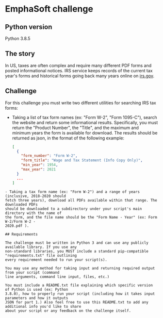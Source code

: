 # EmphaSoft challenge

## Python version

Python 3.8.5

## The story

In US, taxes are often complex and require many different PDF forms and posted informational
notices. IRS service keeps records of the current tax year's forms and historical forms going back
many years online on [irs.gov](https://irs.gov).

## Challenge

For this challenge you must write two different utilities for searching IRS tax forms:

- Taking a list of tax form names (ex: "Form W-2", "Form 1095-C"), search the website and
return some informational results. Specifically, you must return the "Product Number", the
"Title", and the maximum and minimum years the form is available for download. The
results should be returned as json, in the format of the following example:
    ```json
    [
      {
        "form_number": "Form W-2",
        "form_title": "Wage and Tax Statement (Info Copy Only)",
        "min_year": 1954,
        "max_year": 2021
      }
      ...
    ]
 ```
- Taking a tax form name (ex: "Form W-2") and a range of years (inclusive, 2018-2020 should
fetch three years), download all PDFs available within that range. The downloaded PDFs
should be downloaded to a subdirectory under your script's main directory with the name of
the form, and the file name should be the "Form Name - Year" (ex: Form W-2/Form W-2 -
2020.pdf ).

## Requirements

The challenge must be written in Python 3 and can use any publicly available library. If you use any
non-standard libraries, you MUST include a standard pip-compatible "requirements.txt" file outlining
every requirement needed to run your script(s).

You may use any method for taking input and returning required output from your script (command
line arguments, command line input, files, etc.)

You must include a README.txt file explaining which specific version of Python is used (ex: Python
3.8.0), how to properly run your script (including how it takes input parameters and how it outputs
JSON for part 1.) Also feel free to use this README.txt to add any additional info you'd like to share
about your script or any feedback on the challenge itself.

